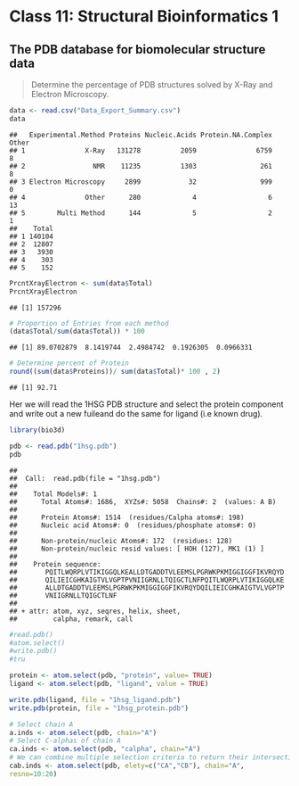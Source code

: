 Class 11: Structural Bioinformatics 1
================

## The PDB database for biomolecular structure data

> Determine the percentage of PDB structures solved by X-Ray and
> Electron Microscopy.

``` r
data <- read.csv("Data_Export_Summary.csv")
data
```

    ##   Experimental.Method Proteins Nucleic.Acids Protein.NA.Complex Other
    ## 1               X-Ray   131278          2059               6759     8
    ## 2                 NMR    11235          1303                261     8
    ## 3 Electron Microscopy     2899            32                999     0
    ## 4               Other      280             4                  6    13
    ## 5        Multi Method      144             5                  2     1
    ##    Total
    ## 1 140104
    ## 2  12807
    ## 3   3930
    ## 4    303
    ## 5    152

``` r
PrcntXrayElectron <- sum(data$Total)
PrcntXrayElectron
```

    ## [1] 157296

``` r
# Proportion of Entries from each method
(data$Total/sum(data$Total)) * 100
```

    ## [1] 89.0702879  8.1419744  2.4984742  0.1926305  0.0966331

``` r
# Determine percent of Protein 
round((sum(data$Proteins))/ sum(data$Total)* 100 , 2)
```

    ## [1] 92.71

Her we will read the 1HSG PDB structure and select the protein component
and write out a new fuileand do the same for ligand (i.e known drug).

``` r
library(bio3d)

pdb <- read.pdb("1hsg.pdb")
pdb
```

    ## 
    ##  Call:  read.pdb(file = "1hsg.pdb")
    ## 
    ##    Total Models#: 1
    ##      Total Atoms#: 1686,  XYZs#: 5058  Chains#: 2  (values: A B)
    ## 
    ##      Protein Atoms#: 1514  (residues/Calpha atoms#: 198)
    ##      Nucleic acid Atoms#: 0  (residues/phosphate atoms#: 0)
    ## 
    ##      Non-protein/nucleic Atoms#: 172  (residues: 128)
    ##      Non-protein/nucleic resid values: [ HOH (127), MK1 (1) ]
    ## 
    ##    Protein sequence:
    ##       PQITLWQRPLVTIKIGGQLKEALLDTGADDTVLEEMSLPGRWKPKMIGGIGGFIKVRQYD
    ##       QILIEICGHKAIGTVLVGPTPVNIIGRNLLTQIGCTLNFPQITLWQRPLVTIKIGGQLKE
    ##       ALLDTGADDTVLEEMSLPGRWKPKMIGGIGGFIKVRQYDQILIEICGHKAIGTVLVGPTP
    ##       VNIIGRNLLTQIGCTLNF
    ## 
    ## + attr: atom, xyz, seqres, helix, sheet,
    ##         calpha, remark, call

``` r
#read.pdb()
#atom.select()
#write.pdb()
#tru
```

``` r
protein <- atom.select(pdb, "protein", value= TRUE)
ligand <- atom.select(pdb, "ligand", value = TRUE)

write.pdb(ligand, file = "1hsg_ligand.pdb")
write.pdb(protein, file = "1hsg_protein.pdb")
```

``` r
# Select chain A
a.inds <- atom.select(pdb, chain="A")
# Select C-alphas of chain A
ca.inds <- atom.select(pdb, "calpha", chain="A")
# We can combine multiple selection criteria to return their intersections
cab.inds <- atom.select(pdb, elety=c("CA","CB"), chain="A",
resno=10:20)
```
